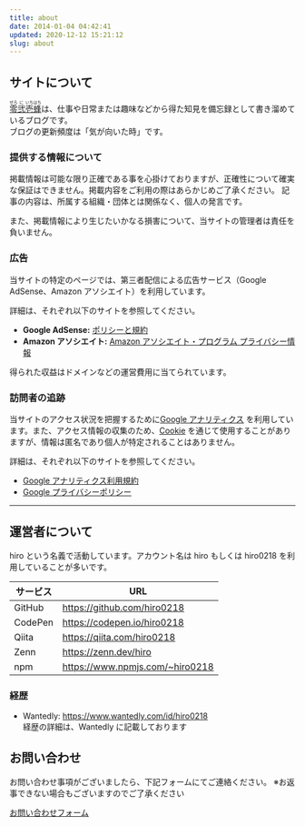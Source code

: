 ```yaml
---
title: about
date: 2014-01-04 04:42:41
updated: 2020-12-12 15:21:12
slug: about
---
```


## サイトについて

<a href="https://b.0218.jp/"><ruby>零<rp>(</rp><rt>ぜろ</rt><rp>)</rp>弐<rp>(</rp><rt>に</rt><rp>)</rp>壱<rp>(</rp><rt>いち</rt><rp>)</rp>蜂<rp>(</rp><rt>はち</rt><rp>)</rp></ruby></a>は、仕事や日常または趣味などから得た知見を備忘録として書き溜めているブログです。  
ブログの更新頻度は「気が向いた時」です。

### 提供する情報について

掲載情報は可能な限り正確である事を心掛けておりますが、正確性について確実な保証はできません。掲載内容をご利用の際はあらかじめご了承ください。
記事の内容は、所属する組織・団体とは関係なく、個人の発言です。

また、掲載情報により生じたいかなる損害について、当サイトの管理者は責任を負いません。

### 広告

当サイトの特定のページでは、第三者配信による広告サービス（Google AdSense、Amazon アソシエイト）を利用しています。

詳細は、それぞれ以下のサイトを参照してください。

- **Google AdSense:** [ポリシーと規約](https://policies.google.com/technologies/ads?hl=ja)
- **Amazon アソシエイト:** [Amazon アソシエイト・プログラム プライバシー情報](https://rcm-jp.amazon.co.jp/e/cm/privacy-policy.html?o=9)

得られた収益はドメインなどの運営費用に当てられています。

### 訪問者の追跡

当サイトのアクセス状況を把握するために[Google アナリティクス](https://marketingplatform.google.com/about/analytics/terms/jp/) を利用しています。また、アクセス情報の収集のため、[Cookie](https://policies.google.com/technologies/cookies) を通じて使用することがありますが、情報は匿名であり個人が特定されることはありません。

詳細は、それぞれ以下のサイトを参照してください。

- [Google アナリティクス利用規約](https://marketingplatform.google.com/about/analytics/terms/jp/)
- [Google プライバシーポリシー](https://policies.google.com/privacy?hl=ja)

---

## 運営者について

hiro という名義で活動しています。アカウント名は hiro もしくは hiro0218 を利用していることが多いです。

| サービス | URL                              |
| -------- | ------------------------------- |
| GitHub   | https://github.com/hiro0218     |
| CodePen  | https://codepen.io/hiro0218     |
| Qiita    | https://qiita.com/hiro0218      |
| Zenn     | https://zenn.dev/hiro           |
| npm      | https://www.npmjs.com/~hiro0218 |

### 経歴

- Wantedly: https://www.wantedly.com/id/hiro0218  
  経歴の詳細は、Wantedly に記載しております

## お問い合わせ

お問い合わせ事項がございましたら、下記フォームにてご連絡ください。
※お返事できない場合もございますのでご了承ください

[お問い合わせフォーム](https://goo.gl/forms/9l1uAOVef8Wp3IFC2)
